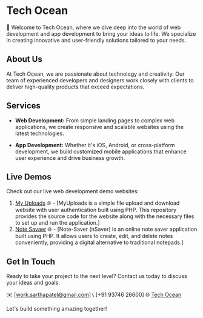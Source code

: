 # Tech Ocean

🌊 Welcome to Tech Ocean, where we dive deep into the world of web development and app development to bring your ideas to life. We specialize in creating innovative and user-friendly solutions tailored to your needs.

## About Us

At Tech Ocean, we are passionate about technology and creativity. Our team of experienced developers and designers work closely with clients to deliver high-quality products that exceed expectations.

## Services

- **Web Development:** From simple landing pages to complex web applications, we create responsive and scalable websites using the latest technologies.

- **App Development:** Whether it's iOS, Android, or cross-platform development, we build customized mobile applications that enhance user experience and drive business growth.

## Live Demos

Check out our live web development demo websites:

1. [My Uploads](https://myuploads.thetechocean.me) 🌐 - [MyUploads is a simple file upload and download website with user authentication built using PHP. This repository provides the source code for the website along with the necessary files to set up and run the application.]
2. [Note Savaer](https://note.thetechocean.me) 🌐 - [Note-Saver (nSaver) is an online note saver application built using PHP. It allows users to create, edit, and delete notes conveniently, providing a digital alternative to traditional notepads.]

## Get In Touch

Ready to take your project to the next level? Contact us today to discuss your ideas and goals.

✉️ [work.sarthapatel@gmail.com]
📞 [+91 93746 26600]
🌐 [Tech Ocean](https://thetechocean.me)

Let's build something amazing together!
